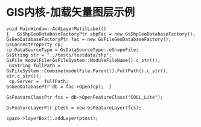 # GIS内核-加载矢量图层示例 #

    void MainWindow::AddLayerMutilLabel()  
    {   GsShpGeoDatabaseFactoryPtr shpFac = new GsShpGeoDatabaseFactory(); GsGeoDatabaseFactoryPtr fac = new GsFileGeoDatabaseFactory();  GsConnectProperty cp;  
    cp.DataSourceType = GsDataSourceType::eShapeFile;  
    GsString str = "../tests/testdata/shp";  
    GsFile modelFile(GsFileSystem::ModuleFileName().c_str());  
     GsString fullPath = GsFileSystem::Combine(modelFile.Parent().FullPath().c_str(), str.c_str());  
     cp.Server =  fullPath;  
    GsGeoDatabasePtr db = fac->Open(cp);  }
>


    GsFeatureClassPtr fcs = db->OpenFeatureClass("COUL_Lite");  
>

    GsFeatureLayerPtr ptest = new GsFeatureLayer(fcs);  


>

    space->layerBox().addLayer(ptest); 